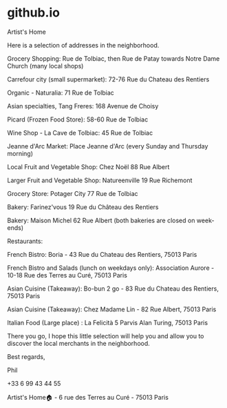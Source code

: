 # github.io
Artist's Home

Here is a selection of addresses in the neighborhood.

Grocery Shopping: Rue de Tolbiac, then Rue de Patay towards Notre Dame Church (many local shops) 

Carrefour city (small supermarket): 72-76 Rue du Chateau des Rentiers 

Organic - Naturalia: 71 Rue de Tolbiac 

Asian specialties, Tang Freres: 168 Avenue de Choisy 

Picard (Frozen Food Store): 58-60 Rue de Tolbiac 

Wine Shop - La Cave de Tolbiac: 45 Rue de Tolbiac 

Jeanne d'Arc Market: Place Jeanne d'Arc (every Sunday and Thursday morning) 

Local Fruit and Vegetable Shop: Chez Noël 88 Rue Albert 

Larger Fruit and Vegetable Shop: Natureenville 19 Rue Richemont 

Grocery Store: Potager City 77 Rue de Tolbiac

Bakery: Farinez'vous 19 Rue du Château des Rentiers

Bakery: Maison Michel 62 Rue Albert (both bakeries are closed on week-ends)

Restaurants:

French Bistro: Boria - 43 Rue du Chateau des Rentiers, 75013 Paris 

French Bistro and Salads (lunch on weekdays only): Association Aurore - 10-18 Rue des Terres au Curé, 75013 Paris 

Asian Cuisine (Takeaway): Bo-bun 2 go - 83 Rue du Chateau des Rentiers, 75013 Paris 

Asian Cuisine (Takeaway): Chez Madame Lin - 82 Rue Albert, 75013 Paris

Italian Food (Large place) : La Felicità 5 Parvis Alan Turing, 75013 Paris

There you go, I hope this little selection will help you and allow you to discover the local merchants in the neighborhood.

Best regards,

Phil

+33 6 99 43 44 55

Artist's Home🏠 - 6 rue des Terres au Curé - 75013 Paris
